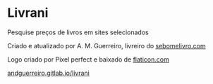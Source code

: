 # Livrani

Pesquise preços de livros em sites selecionados

Criado e atualizado por A. M. Guerreiro, livreiro do [sebomelivro.com](https://sebomelivro.com)

Logo criado por Pixel perfect e baixado de [flaticon.com](https://flaticon.com)

[andguerreiro.gitlab.io/livrani](https://andguerreiro.gitlab.io/livrani)
